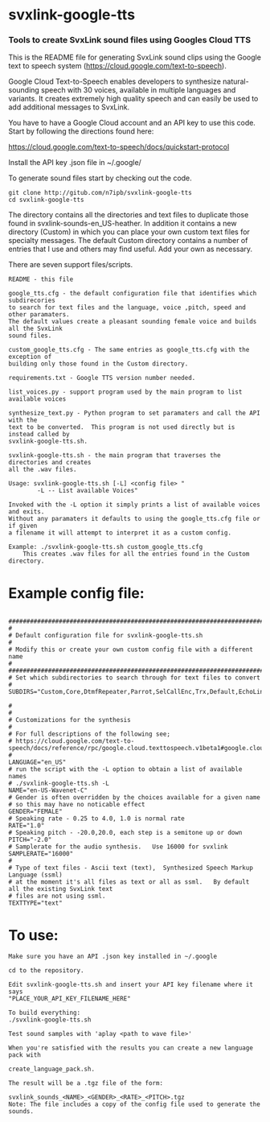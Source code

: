 # svxlink-google-tts
### Tools to create SvxLink sound files using Googles Cloud TTS


This is the README file for generating SvxLink sound clips using the Google
text to speech system (https://cloud.google.com/text-to-speech). 

Google Cloud Text-to-Speech enables developers to synthesize natural-sounding 
speech with 30 voices, available in multiple languages and variants. It creates
extremely high quality speech and can easily be used to add additional messages 
to SvxLink.

You have to have a Google Cloud account and an API key to use this code.  Start
by following the directions found here:

https://cloud.google.com/text-to-speech/docs/quickstart-protocol

Install the API key .json file in ~/.google/<your key filename.json>

To generate sound files start by checking out the code.

    git clone http://gitub.com/n7ipb/svxlink-google-tts
    cd svxlink-google-tts

The directory contains all the directories and text files to duplicate those found in 
svxlink-sounds-en_US-heather.  In addition it contains a new directory (Custom) in 
which you can place your own custom text files for specialty messages.   The default 
Custom directory contains a number of entries that I use and others may find useful.
Add your own as necessary.

There are seven support files/scripts.

    README - this file
    
    google_tts.cfg - the default configuration file that identifies which subdirecories
    to search for text files and the language, voice ,pitch, speed and other paramaters.  
    The default values create a pleasant sounding female voice and builds all the SvxLink 
    sound files.
    
    custom_google_tts.cfg - The same entries as google_tts.cfg with the exception of
    building only those found in the Custom directory.
    
    requirements.txt - Google TTS version number needed.
    
    list_voices.py - support program used by the main program to list available voices
    
    synthesize_text.py - Python program to set paramaters and call the API with the
    text to be converted.  This program is not used directly but is instead called by
    svxlink-google-tts.sh.

    svxlink-google-tts.sh - the main program that traverses the directories and creates 
    all the .wav files. 

    Usage: svxlink-google-tts.sh [-L] <config file> "
            -L -- List available Voices"

    Invoked with the -L option it simply prints a list of available voices and exits.
    Without any paramaters it defaults to using the google_tts.cfg file or if given 
    a filename it will attempt to interpret it as a custom config.
    
    Example: ./svxlink-google-tts.sh custom_google_tts.cfg
        This creates .wav files for all the entries found in the Custom directory.
        

# Example config file:

```

###############################################################################
#
# Default configuration file for svxlink-google-tts.sh 
#
# Modify this or create your own custom config file with a different name
#
###############################################################################
# Set which subdirectories to search through for text files to convert
# 
SUBDIRS="Custom,Core,DtmfRepeater,Parrot,SelCallEnc,Trx,Default,EchoLink,Frn,Help,MetarInfo,PropagationMonitor,TclVoiceMail"

#
#
# Customizations for the synthesis
#
# For full descriptions of the following see;
# https://cloud.google.com/text-to-speech/docs/reference/rpc/google.cloud.texttospeech.v1beta1#google.cloud.texttospeech.v1beta1.TextToSpeech.SynthesizeSpeech
# 
LANGUAGE="en_US"
# run the script with the -L option to obtain a list of available names
# ./svxlink-google-tts.sh -L
NAME="en-US-Wavenet-C"
# Gender is often overridden by the choices available for a given name
# so this may have no noticable effect
GENDER="FEMALE"
# Speaking rate - 0.25 to 4.0, 1.0 is normal rate
RATE="1.0"
# Speaking pitch - -20.0,20.0, each step is a semitone up or down
PITCH="-2.0"
# Samplerate for the audio synthesis.   Use 16000 for svxlink
SAMPLERATE="16000"
#
# Type of text files - Ascii text (text),  Synthesized Speech Markup Language (ssml)
# at the moment it's all files as text or all as ssml.   By default all the existing SvxLink text 
# files are not using ssml.
TEXTTYPE="text"

```

# To use:
    Make sure you have an API .json key installed in ~/.google
    
    cd to the repository.
    
    Edit svxlink-google-tts.sh and insert your API key filename where it says
    "PLACE_YOUR_API_KEY_FILENAME_HERE"
    
    To build everything:
    ./svxlink-google-tts.sh
    
    Test sound samples with 'aplay <path to wave file>'
    
    When you're satisfied with the results you can create a new language pack with
    
    create_language_pack.sh.  
    
    The result will be a .tgz file of the form:
   ``` 
   svxlink_sounds_<NAME>_<GENDER>_<RATE>_<PITCH>.tgz
   Note: The file includes a copy of the config file used to generate the sounds.
   ```
